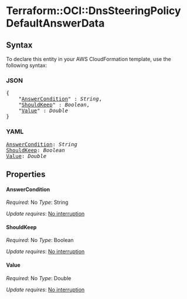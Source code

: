 # Terraform::OCI::DnsSteeringPolicy DefaultAnswerData

## Syntax

To declare this entity in your AWS CloudFormation template, use the following syntax:

### JSON

<pre>
{
    "<a href="#answercondition" title="AnswerCondition">AnswerCondition</a>" : <i>String</i>,
    "<a href="#shouldkeep" title="ShouldKeep">ShouldKeep</a>" : <i>Boolean</i>,
    "<a href="#value" title="Value">Value</a>" : <i>Double</i>
}
</pre>

### YAML

<pre>
<a href="#answercondition" title="AnswerCondition">AnswerCondition</a>: <i>String</i>
<a href="#shouldkeep" title="ShouldKeep">ShouldKeep</a>: <i>Boolean</i>
<a href="#value" title="Value">Value</a>: <i>Double</i>
</pre>

## Properties

#### AnswerCondition

_Required_: No
_Type_: String

_Update requires_: [No interruption](https://docs.aws.amazon.com/AWSCloudFormation/latest/UserGuide/using-cfn-updating-stacks-update-behaviors.html#update-no-interrupt)

#### ShouldKeep

_Required_: No
_Type_: Boolean

_Update requires_: [No interruption](https://docs.aws.amazon.com/AWSCloudFormation/latest/UserGuide/using-cfn-updating-stacks-update-behaviors.html#update-no-interrupt)

#### Value

_Required_: No
_Type_: Double

_Update requires_: [No interruption](https://docs.aws.amazon.com/AWSCloudFormation/latest/UserGuide/using-cfn-updating-stacks-update-behaviors.html#update-no-interrupt)


